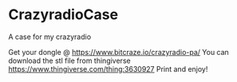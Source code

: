 # CrazyradioCase
A case for my crazyradio

Get your dongle @ https://www.bitcraze.io/crazyradio-pa/
You can download the stl file from thingiverse https://www.thingiverse.com/thing:3630927
Print and enjoy!

